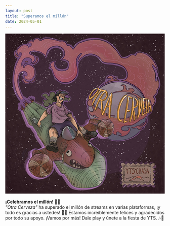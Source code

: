 ```yaml
---
layout: post
title: "Superamos el millón"
date: 2024-05-01
---
```


![La foto](/assets/images/releases/otra-cerveza.jpg) 


**¡Celebramos el millón! 🍻🎉**  <br>
*"Otra Cerveza"* ha superado el millón de streams en varias plataformas, ¡y todo es gracias a ustedes! 🙌💥 Estamos increíblemente felices y agradecidos por todo su apoyo. ¡Vamos por más! Dale play y únete a la fiesta de YTS. 🎶🥳